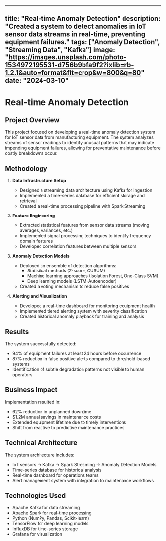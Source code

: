 
---
title: "Real-time Anomaly Detection"
description: "Created a system to detect anomalies in IoT sensor data streams in real-time, preventing equipment failures."
tags: ["Anomaly Detection", "Streaming Data", "Kafka"]
image: "https://images.unsplash.com/photo-1534972195531-d756b9bfa9f2?ixlib=rb-1.2.1&auto=format&fit=crop&w=800&q=80"
date: "2024-03-10"
---

# Real-time Anomaly Detection

## Project Overview

This project focused on developing a real-time anomaly detection system for IoT sensor data from manufacturing equipment. The system analyzes streams of sensor readings to identify unusual patterns that may indicate impending equipment failures, allowing for preventative maintenance before costly breakdowns occur.

## Methodology

1. **Data Infrastructure Setup**
   - Designed a streaming data architecture using Kafka for ingestion
   - Implemented a time-series database for efficient storage and retrieval
   - Created a real-time processing pipeline with Spark Streaming

2. **Feature Engineering**
   - Extracted statistical features from sensor data streams (moving averages, variances, etc.)
   - Implemented signal processing techniques to identify frequency domain features
   - Developed correlation features between multiple sensors

3. **Anomaly Detection Models**
   - Deployed an ensemble of detection algorithms:
     - Statistical methods (Z-score, CUSUM)
     - Machine learning approaches (Isolation Forest, One-Class SVM)
     - Deep learning models (LSTM-Autoencoder)
   - Created a voting mechanism to reduce false positives

4. **Alerting and Visualization**
   - Developed a real-time dashboard for monitoring equipment health
   - Implemented tiered alerting system with severity classification
   - Created historical anomaly playback for training and analysis

## Results

The system successfully detected:
- 94% of equipment failures at least 24 hours before occurrence
- 87% reduction in false positive alerts compared to threshold-based systems
- Identification of subtle degradation patterns not visible to human operators

## Business Impact

Implementation resulted in:
- 62% reduction in unplanned downtime
- $1.2M annual savings in maintenance costs
- Extended equipment lifetime due to timely interventions
- Shift from reactive to predictive maintenance practices

## Technical Architecture

The system architecture includes:
- IoT sensors → Kafka → Spark Streaming → Anomaly Detection Models
- Time-series database for historical analysis
- Real-time dashboard for operations teams
- Alert management system with integration to maintenance workflows

## Technologies Used

- Apache Kafka for data streaming
- Apache Spark for real-time processing
- Python (NumPy, Pandas, Scikit-learn)
- TensorFlow for deep learning models
- InfluxDB for time-series storage
- Grafana for visualization
